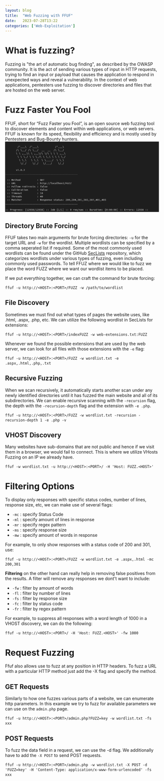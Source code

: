 ```yaml
---
layout: blog
title:  "Web Fuzzing with FFUF"
date:   2023-07-28T13:22
categories: ['Web-Exploitation']
---
```


# What is fuzzing?
Fuzzing is "the art of automatic bug finding", as described by the OWASP community. It is the act of sending various types of input in HTTP requests, trying to find an input or payload that causes the application to respond in unexpected ways and reveal a vulnerability. In the context of web applications, pentesters use fuzzing to discover directories and files that are hosted on the web server.

# Fuzz Faster You Fool
FFUF, short for “Fuzz Faster you Fool”, is an open source web fuzzing tool to discover elements and content within web applications, or web servers. FFUF is known for its speed, flexibility and efficiency and is mostly used by Pentesters and Bug-Bounty hunters.
![ffuf-scan](/assets/images/web-exploitation/ffuf-scan.png)

## Directory Brute Forcing
FFUF takes two main arguments for brute forcing directories: `-u` for the target URL and `-w` for the wordlist. Multiple wordlists can be specified by a comma seperated list if required. Some of the most commonly used wordlists can be found under the GitHub [SecLists](https://github.com/danielmiessler/SecLists) repository, which categorizes wordlists under various types of fuzzing, even including commonly used passwords. To tell FFUZ where we would like to fuzz we place the word FUZZ where we want our wordlist items to be placed.

If we put everything together, we can craft the command for brute forcing:
```shell
ffuf -u http://<HOST>:<PORT>/FUZZ -w /path/to/wordlist
```

## File Discovery
Sometimes we must find out what types of pages the website uses, like .html, .aspx, .php, etc. We can utilize the following wordlist in SecLists for extensions:
```shell
ffuf -u http://<HOST>:<PORT>/indexFUZZ -w web-extensions.txt:FUZZ
```
Whenever we found the possible extensions that are used by the web server, we can look for all files with those extensions with the `-e` flag:
```shell
ffuf -u http://<HOST>:<PORT>/FUZZ -w wordlist.txt -e .aspx,.html,.php,.txt
```

## Recursive Fuzzing
When we scan recursively, it automatically starts another scan under any newly identified directories until it has fuzzed the main website and all of its subdirectories. We can enable recursive scanning with the `-recursion` flag, the depth with the `-recursion-depth` flag and the extension with `-e .php`.
```shell
ffuf -u http://<HOST>:<PORT>/FUZZ -w wordlist.txt -recursion -recursion-depth 1 -e .php -v
```

## VHOST Discovery
Many websites have sub-domains that are not public and hence if we visit them in a browser, we would fail to connect. This is where we utilize VHosts Fuzzing on an IP we already have.
```shell
ffuf -w wordlist.txt -u http://<HOST>:<PORT>/ -H 'Host: FUZZ.<HOST>'
```

# Filtering Options
To display only responses with specific status codes, number of lines, response size, etc, we can make use of several flags:
- `-mc` : specify Status Code
- `-ml` : specify amount of lines in response
- `-mr` : specify regex pattern
- `-ms` : specify response size
- `-mw` : specify amount of words in response

For example, to only show responses with a status code of 200 and 301, use:
```shell
ffuf -u http://<HOST>:<PORT>/FUZZ -w wordlist.txt -e .aspx,.html -mc 200,301
```

**Filtering** on the other hand can really help in removing false positives from the results. A filter will remove any responses we dont't want to include:
- `-fw` : filter by amount of words
- `-fl` : filter by number of lines
- `-fs` : filter by response size
- `-fc` : filter by status code
- `-fr` : filter by regex pattern

For example, to suppress all responses with a word length of 1000 in a VHOST discovery, we can do the following:
```shell
ffuf -u http://<HOST>:<PORT>/ -H 'Host: FUZZ.<HOST>' -fw 1000
```

# Request Fuzzing
Ffuf also allows use to fuzz at any position in HTTP headers. To fuzz a URL with a particular HTTP method just add the -X flag and specify the method.

## GET Requests
Similarly to how one fuzzes various parts of a website, we can enumerate http parameters. In this example we try to fuzz for available parameters we can use on the `admin.php` page.
```shell
ffuf -u http://<HOST>:<PORT>/admin.php?FUZZ=key -w wordlist.txt -fs xxx
```

## POST Requests
To fuzz the data field in a request, we can use the -d flag. We additionally have to add the `-X POST` to send POST requests.
```shell
ffuf -u http://<HOST>:<PORT>/admin.php -w wordlist.txt -X POST -d 'FUZZ=key' -H 'Content-Type: application/x-www-form-urlencoded' -fs xxx
```
